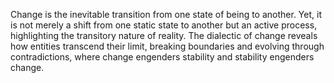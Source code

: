 

Change is the inevitable transition from one state of being to another. Yet, it is not merely a shift from one static state to another but an active process, highlighting the transitory nature of reality. The dialectic of change reveals how entities transcend their limit, breaking boundaries and evolving through contradictions, where change engenders stability and stability engenders change.
